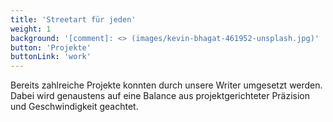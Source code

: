 ```yaml
---
title: 'Streetart für jeden'
weight: 1
background: '[comment]: <> (images/kevin-bhagat-461952-unsplash.jpg)'
button: 'Projekte'
buttonLink: 'work'
---
```


Bereits zahlreiche Projekte konnten durch unsere Writer umgesetzt werden. Dabei wird genaustens auf eine Balance aus projektgerichteter Präzision und Geschwindigkeit geachtet.
